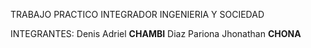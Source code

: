 TRABAJO PRACTICO INTEGRADOR
INGENIERIA Y SOCIEDAD

INTEGRANTES:
Denis Adriel **CHAMBI**
Diaz Pariona Jhonathan **CHONA**
